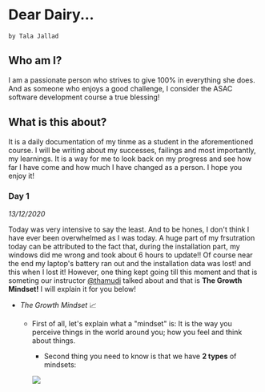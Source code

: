  # Dear Dairy...

    by Tala Jallad
    
   ## Who am I?
   I am a passionate person who strives to give 100% in everything she does.
   And as someone who enjoys a good challenge, I consider the ASAC software development course a true blessing!
     
   ## What is this about? 
   
   It is a daily documentation of my tinme as a student in the aforementioned course. I will be writing about my successes, failings and most importantly, my learnings. It is a      way for me to look back on my progress and see how far I have come and how much I have changed as a person. I hope you enjoy it! 
   
   ### Day 1
   *13/12/2020*
   
   Today was  very intensive to say the least. And to be hones, I don't think I have ever been overwhelmed as I was today. A huge part of my frsutration today can be attributed to the fact that, during the installation part, my windows did me wrong and took about 6 hours to update!! Of course near the end my laptop's battery ran out and the installation data was lost! and this when I lost it! However, one thing kept going till this moment and that is someting our instructor [@thamudi](https://github.com/thamudi) talked about and that is **The Growth Mindset!** I will explain it for you below!
   
   * *The Growth Mindset* :chart_with_upwards_trend: 
      
      - First of all, let's explain what a "mindset" is: It is the way you perceive things in the world around you; how you feel and think about things. 
         - Second thing you need to know is that we have **2 types** of mindsets: 
        
        ![](https://www.google.com/url?sa=i&url=https%3A%2F%2Fwww.brainpickings.org%2F2014%2F01%2F29%2Fcarol-dweck-mindset%2F&psig=AOvVaw3CTLWl2vTxs0t5FXfetO2r&ust=1607981337285000&source=images&cd=vfe&ved=0CAIQjRxqFwoTCNiX973zy-0CFQAAAAAdAAAAABAD) 
      
     
  
  
   
   
     
     
    
    
    
